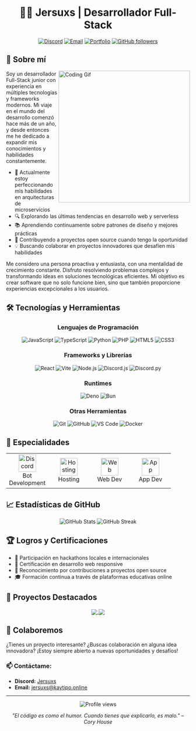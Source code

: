 <div align="center">
  
# 👨‍💻 Jersuxs | Desarrollador Full-Stack

[![Discord](https://img.shields.io/badge/Discord-%235865F2.svg?style=for-the-badge&logo=discord&logoColor=white)](https://discord.com/users/894623851261083689)
[![Email](https://img.shields.io/badge/Email-D14836?style=for-the-badge&logo=gmail&logoColor=white)](mailto:jersuxs@kaytipo.online)
[![Portfolio](https://img.shields.io/badge/Portfolio-%23000000.svg?style=for-the-badge&logo=firefox&logoColor=FF7139)](https://tu-portfolio-si-tienes.com)
[![GitHub followers](https://img.shields.io/github/followers/Jersuxs?style=for-the-badge&logo=github)](https://github.com/Jersuxs)

</div>

## 🌟 Sobre mí

<img align="right" src="https://raw.githubusercontent.com/gist/patevs/b007a0e98fb216438d4cbf559fac4166/raw/88f20c9d749d756be63f22b09f3c4ac570bc5101/programming.gif" width="360px" alt="Coding Gif" />

Soy un desarrollador Full-Stack junior con experiencia en múltiples tecnologías y frameworks modernos. Mi viaje en el mundo del desarrollo comenzó hace más de un año, y desde entonces me he dedicado a expandir mis conocimientos y habilidades constantemente.

- 🚀 Actualmente estoy perfeccionando mis habilidades en arquitecturas de microservicios
- 🔍 Explorando las últimas tendencias en desarrollo web y serverless
- 📚 Aprendiendo continuamente sobre patrones de diseño y mejores prácticas
- 🌱 Contribuyendo a proyectos open source cuando tengo la oportunidad
- 💡 Buscando colaborar en proyectos innovadores que desafíen mis habilidades

Me considero una persona proactiva y entusiasta, con una mentalidad de crecimiento constante. Disfruto resolviendo problemas complejos y transformando ideas en soluciones tecnológicas eficientes. Mi objetivo es crear software que no solo funcione bien, sino que también proporcione experiencias excepcionales a los usuarios.

## 🛠️ Tecnologías y Herramientas

<div align="center">

### Lenguajes de Programación
![JavaScript](https://img.shields.io/badge/JavaScript-%23F7DF1E.svg?style=for-the-badge&logo=javascript&logoColor=black)
![TypeScript](https://img.shields.io/badge/TypeScript-%23007ACC.svg?style=for-the-badge&logo=typescript&logoColor=white)
![Python](https://img.shields.io/badge/Python-3670A0?style=for-the-badge&logo=python&logoColor=ffdd54)
![PHP](https://img.shields.io/badge/PHP-%23777BB4.svg?style=for-the-badge&logo=php&logoColor=white)
![HTML5](https://img.shields.io/badge/HTML5-%23E34F26.svg?style=for-the-badge&logo=html5&logoColor=white)
![CSS3](https://img.shields.io/badge/CSS3-%231572B6.svg?style=for-the-badge&logo=css3&logoColor=white)

### Frameworks y Librerías
![React](https://img.shields.io/badge/React-%2320232a.svg?style=for-the-badge&logo=react&logoColor=%2361DAFB)
![Vite](https://img.shields.io/badge/Vite-%23646CFF.svg?style=for-the-badge&logo=vite&logoColor=white)
![Node.js](https://img.shields.io/badge/Node.js-6DA55F?style=for-the-badge&logo=node.js&logoColor=white)
![Discord.js](https://img.shields.io/badge/Discord.js-%235865F2.svg?style=for-the-badge&logo=discord&logoColor=white)
![Discord.py](https://img.shields.io/badge/Discord.py-%235865F2.svg?style=for-the-badge&logo=discord&logoColor=white)

### Runtimes
![Deno](https://img.shields.io/badge/Deno-white?style=for-the-badge&logo=deno&logoColor=464647)
![Bun](https://img.shields.io/badge/Bun-%23000000.svg?style=for-the-badge&logo=bun&logoColor=white)

### Otras Herramientas
![Git](https://img.shields.io/badge/Git-%23F05033.svg?style=for-the-badge&logo=git&logoColor=white)
![GitHub](https://img.shields.io/badge/GitHub-%23121011.svg?style=for-the-badge&logo=github&logoColor=white)
![VS Code](https://img.shields.io/badge/VS%20Code-0078d7.svg?style=for-the-badge&logo=visual-studio-code&logoColor=white)
![Docker](https://img.shields.io/badge/Docker-%230db7ed.svg?style=for-the-badge&logo=docker&logoColor=white)

</div>

## 🚀 Especialidades

<table>
  <tr>
    <td align="center" width="96">
      <img src="https://skillicons.dev/icons?i=discord" width="48" height="48" alt="Discord" />
      <br>Bot Development
    </td>
    <td align="center" width="96">
      <img src="https://skillicons.dev/icons?i=aws" width="48" height="48" alt="Hosting" />
      <br>Hosting
    </td>
    <td align="center" width="96">
      <img src="https://skillicons.dev/icons?i=react" width="48" height="48" alt="Web" />
      <br>Web Dev
    </td>
    <td align="center" width="96">
      <img src="https://skillicons.dev/icons?i=react" width="48" height="48" alt="App" />
      <br>App Dev
    </td>
  </tr>
</table>

## 📈 Estadísticas de GitHub

<div align="center">
  <img src="https://github-readme-stats.vercel.app/api?username=Jersuxs&show_icons=true&theme=radical" alt="GitHub Stats" />
  <img src="https://github-readme-streak-stats.herokuapp.com/?user=Jersuxs&theme=radical" alt="GitHub Streak" />
</div>

## 🏆 Logros y Certificaciones

- 🥇 Participación en hackathons locales e internacionales
- 📜 Certificación en desarrollo web responsive
- 🏅 Reconocimiento por contribuciones a proyectos open source
- 🎓 Formación continua a través de plataformas educativas online

## 💼 Proyectos Destacados

<div align="center">
  <a href="https://github.com/Jersuxs/proyecto-ejemplo-1">
    <img align="center" src="https://github-readme-stats.vercel.app/api/pin/?username=Jersuxs&repo=proyecto-ejemplo-1&theme=radical" />
  </a>
  <a href="https://github.com/Jersuxs/proyecto-ejemplo-2">
    <img align="center" src="https://github-readme-stats.vercel.app/api/pin/?username=Jersuxs&repo=proyecto-ejemplo-2&theme=radical" />
  </a>
</div>

## 🤝 Colaboremos

¿Tienes un proyecto interesante? ¿Buscas colaboración en alguna idea innovadora? ¡Estoy siempre abierto a nuevas oportunidades y desafíos!

### 📫 Contáctame:

- **Discord:** [Jersuxs](https://discord.com/users/894623851261083689)
- **Email:** [jersuxs@kaytipo.online](mailto:jersuxs@kaytipo.online)

---

<div align="center">
  <img src="https://komarev.com/ghpvc/?username=Jersuxs&style=flat-square&color=blueviolet" alt="Profile views" />
  
  *"El código es como el humor. Cuando tienes que explicarlo, es malo." – Cory House*
</div>
